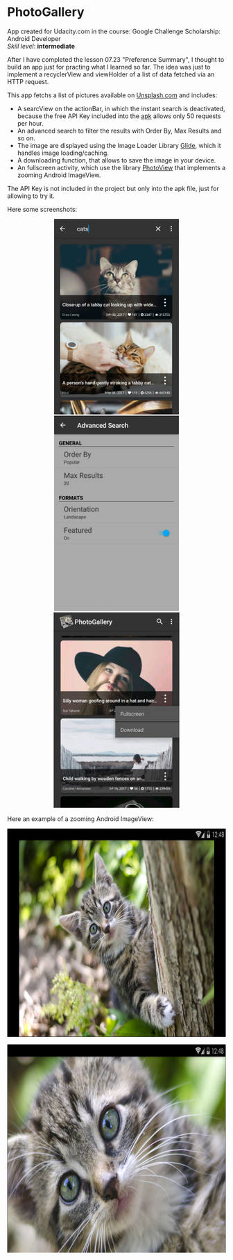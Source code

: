<h1>PhotoGallery</h1>

<p>App created for Udacity.com in the course: Google Challenge Scholarship: Android Developer
<br>
<i>Skill level</i>: <b>intermediate</b></p>
<p>After I have completed the lesson 07.23 "Preference Summary", I thought to build an app just for practing what I learned so far. The idea was just to implement a recyclerView and viewHolder of a list of data fetched via an HTTP request.
</p>
<p>This app fetchs a list of pictures available on <a href="https://unsplash.com/" rel="nofollow">Unsplash.com</a> 
and includes: </p>
<ul>
<li>A searcView on the actionBar, in which the instant search is deactivated, because the free API Key included into the <a href="/Giusan82/PhotoGallery/blob/master/photogallery.apk">apk</a> 
allows only 50 requests per hour.</li>
<li>An advanced search to filter the results with Order By, Max Results and so 
on.</li>
<li>The image are displayed using the Image Loader Library <a href="https://github.com/bumptech/glide">Glide</a>, which it handles image loading/caching.</li>
<li>A downloading function, that allows to save the image in your device.</li>
	<li>An fullscreen activity, which use the library <a href="https://github.com/chrisbanes/PhotoView">PhotoView</a> that implements a zooming Android ImageView.</li>
</ul>
<p>The API Key is not included in the project but only into the apk file, just 
for allowing to try it.</p>
<p>Here some screenshots:</p>
<p align="center">
  <img src="2017-12-21_031145.jpg" height="450" style="max-width:100%;">
  <img src="2017-12-21_224958.jpg" height="450" style="max-width:100%;">
  <img src="2017-12-21_031515.jpg" height="450" style="max-width:100%;">
</p>
<p>Here an example of a zooming Android ImageView:</p>
<p align="center">
  <img src="2017-12-22_004819.jpg" height="480" style="max-width:100%;">
</p>
<p align="center">
  <img src="2017-12-22_004843.jpg" height="480" style="max-width:100%;">
</p>

  

